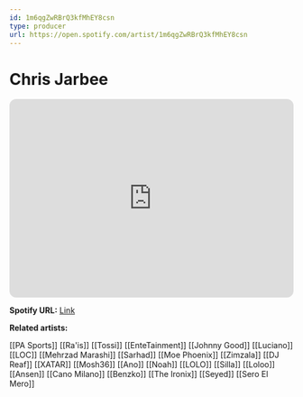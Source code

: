 ```yaml
---
id: 1m6qgZwRBrQ3kfMhEY8csn
type: producer
url: https://open.spotify.com/artist/1m6qgZwRBrQ3kfMhEY8csn
---
```

# Chris Jarbee

<iframe style="border-radius:12px" src="https://open.spotify.com/embed/artist/1m6qgZwRBrQ3kfMhEY8csn" width="100%" height="352" frameBorder="0" allowfullscreen="" allow="autoplay; clipboard-write; encrypted-media; fullscreen; picture-in-picture" loading="lazy"></iframe>

**Spotify URL:** [Link](https://open.spotify.com/artist/1m6qgZwRBrQ3kfMhEY8csn)

**Related artists:**

[[PA Sports]]
[[Ra'is]]
[[Tossi]]
[[EnteTainment]]
[[Johnny Good]]
[[Luciano]]
[[LOC]]
[[Mehrzad Marashi]]
[[Sarhad]]
[[Moe Phoenix]]
[[Zimzala]]
[[DJ Reaf]]
[[XATAR]]
[[Mosh36]]
[[Ano]]
[[Noah]]
[[LOLO]]
[[Silla]]
[[Loloo]]
[[Ansen]]
[[Cano Milano]]
[[Benzko]]
[[The Ironix]]
[[Seyed]]
[[Sero El Mero]]

